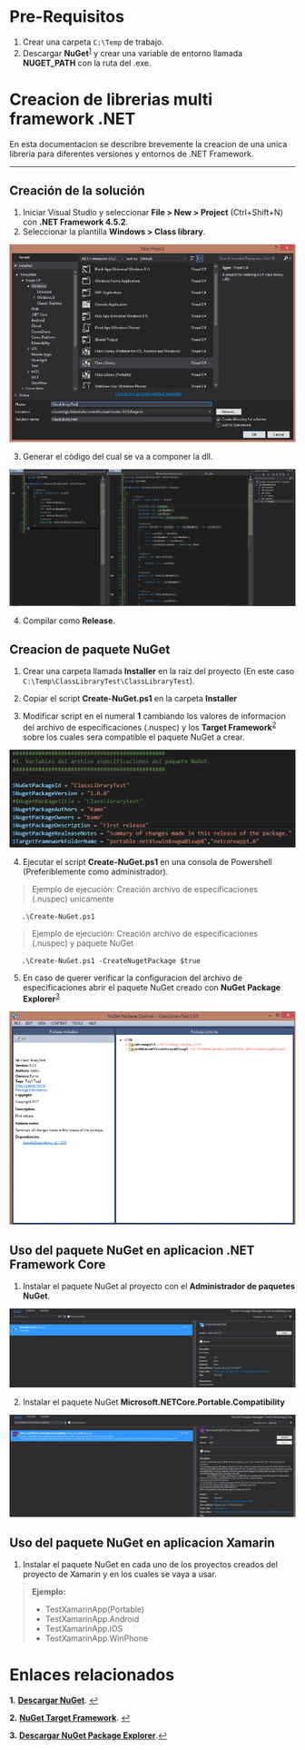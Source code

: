 Pre-Requisitos
===================

1. Crear una carpeta `C:\Temp` de trabajo.
2. Descargar **NuGet**<sup id="1">[1](#11)</sup> y crear una variable de entorno llamada **NUGET_PATH** con la ruta del .exe.

Creacion de librerias multi framework .NET
===================

En esta documentacion se describre brevemente la creacion de una unica libreria para diferentes versiones y entornos de .NET Framework.

----------


Creación de la solución
-------------

1. Iniciar Visual Studio y seleccionar **File > New > Project** (Ctrl+Shift+N) con **.NET Framework 4.5.2**.
2. Seleccionar la plantilla **Windows > Class library**.

[![](https://github.com/K4m0/DLL-TargetingMultipleFrameworks.NET/blob/master/Img/1.png)](https://github.com/K4m0/DLL-TargetingMultipleFrameworks.NET/blob/master/Img/1.png)

3.  Generar el código del cual se va a componer la dll.

[![](https://github.com/K4m0/DLL-TargetingMultipleFrameworks.NET/blob/master/Img/2.PNG)](https://github.com/K4m0/DLL-TargetingMultipleFrameworks.NET/blob/master/Img/2.PNG)

4. Compilar como **Release**.

Creacion de paquete NuGet
-------------
1. Crear una carpeta llamada **Installer** en la raiz del proyecto (En este caso `C:\Temp\ClassLibraryTest\ClassLibraryTest`).
2. Copiar el script **Create-NuGet.ps1** en la carpeta **Installer**

3. Modificar script en el numeral **1** cambiando los valores de informacion del archivo de especificaciones (.nuspec) y los **Target Framework**<sup id="2">[2](#22)</sup> sobre los cuales sera compatible el paquete NuGet a crear.

[![](https://github.com/K4m0/DLL-TargetingMultipleFrameworks.NET/blob/master/Img/3.png)](https://github.com/K4m0/DLL-TargetingMultipleFrameworks.NET/blob/master/Img/3.png)

4. Ejecutar el script **Create-NuGet.ps1** en una consola de Powershell (Preferiblemente como administrador).

> Ejemplo de ejecución: Creación archivo de especificaciones (.nuspec) unicamente
```
   .\Create-NuGet.ps1
```

> Ejemplo de ejecución: Creación archivo de especificaciones (.nuspec) y paquete NuGet
```
   .\Create-NuGet.ps1 -CreateNugetPackage $true
```

5. En caso de querer verificar la configuracion del archivo de especificaciones abrir el paquete NuGet creado con **NuGet Package Explorer**<sup id="3">[3](#33)</sup>

[![](https://github.com/K4m0/DLL-TargetingMultipleFrameworks.NET/blob/master/Img/4.png)](https://github.com/K4m0/DLL-TargetingMultipleFrameworks.NET/blob/master/Img/4.png)

Uso del paquete NuGet en aplicacion .NET Framework Core
-------------

1. Instalar el paquete NuGet al proyecto con el **Administrador de paquetes NuGet**.

[![](https://github.com/K4m0/DLL-TargetingMultipleFrameworks.NET/blob/master/Img/11.PNG)](https://github.com/K4m0/DLL-TargetingMultipleFrameworks.NET/blob/master/Img/11.PNG)

2. Instalar el paquete NuGet **Microsoft.NETCore.Portable.Compatibility**

[![](https://github.com/K4m0/DLL-TargetingMultipleFrameworks.NET/blob/master/Img/12.PNG)](https://github.com/K4m0/DLL-TargetingMultipleFrameworks.NET/blob/master/Img/12.PNG)

Uso del paquete NuGet en aplicacion Xamarin
-------------
1. Instalar el paquete NuGet en cada uno de los proyectos creados del proyecto de Xamarin y en los cuales se vaya a usar.

> **Ejemplo:**
>- TestXamarinApp(Portable) 
>- TestXamarinApp.Android 
>- TestXamarinApp.iOS
>- TestXamarinApp.WinPhone

Enlaces relacionados
===================

<b id="11">1.</b> [**Descargar NuGet**](https://dist.nuget.org/index.html). [↩](#1)

<b id="22">2.</b> [**NuGet Target Framework**](https://portablelibraryprofiles.stephencleary.com/). [↩](#2)

<b id="33">3.</b> [**Descargar NuGet Package Explorer**](https://github.com/NuGetPackageExplorer/NuGetPackageExplorer).[↩](#3)

